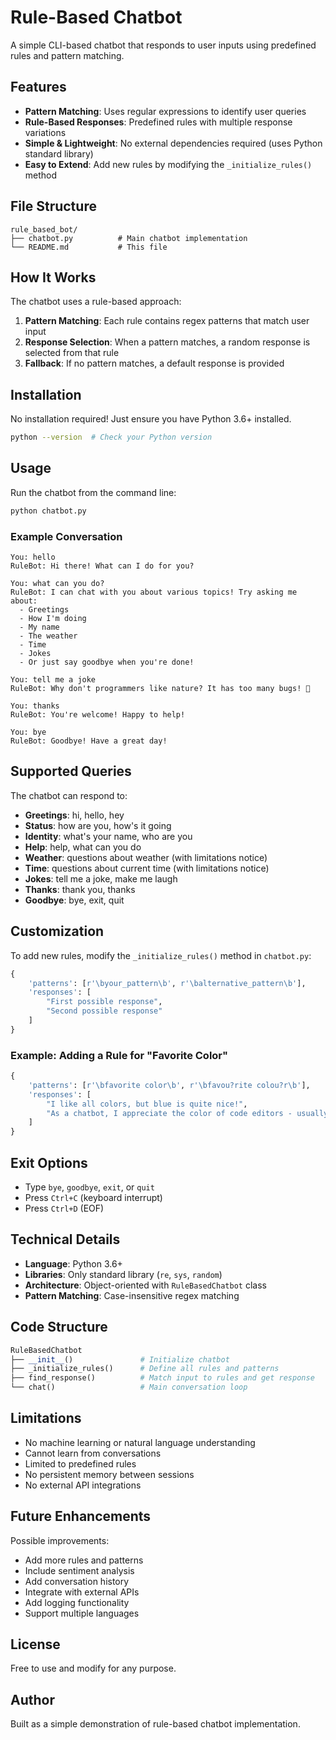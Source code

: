 # Rule-Based Chatbot

A simple CLI-based chatbot that responds to user inputs using predefined rules and pattern matching.

## Features

- **Pattern Matching**: Uses regular expressions to identify user queries
- **Rule-Based Responses**: Predefined rules with multiple response variations
- **Simple & Lightweight**: No external dependencies required (uses Python standard library)
- **Easy to Extend**: Add new rules by modifying the `_initialize_rules()` method

## File Structure

```
rule_based_bot/
├── chatbot.py          # Main chatbot implementation
└── README.md           # This file
```

## How It Works

The chatbot uses a rule-based approach:

1. **Pattern Matching**: Each rule contains regex patterns that match user input
2. **Response Selection**: When a pattern matches, a random response is selected from that rule
3. **Fallback**: If no pattern matches, a default response is provided

## Installation

No installation required! Just ensure you have Python 3.6+ installed.

```bash
python --version  # Check your Python version
```

## Usage

Run the chatbot from the command line:

```bash
python chatbot.py
```

### Example Conversation

```
You: hello
RuleBot: Hi there! What can I do for you?

You: what can you do?
RuleBot: I can chat with you about various topics! Try asking me about:
  - Greetings
  - How I'm doing
  - My name
  - The weather
  - Time
  - Jokes
  - Or just say goodbye when you're done!

You: tell me a joke
RuleBot: Why don't programmers like nature? It has too many bugs! 🐛

You: thanks
RuleBot: You're welcome! Happy to help!

You: bye
RuleBot: Goodbye! Have a great day!
```

## Supported Queries

The chatbot can respond to:

- **Greetings**: hi, hello, hey
- **Status**: how are you, how's it going
- **Identity**: what's your name, who are you
- **Help**: help, what can you do
- **Weather**: questions about weather (with limitations notice)
- **Time**: questions about current time (with limitations notice)
- **Jokes**: tell me a joke, make me laugh
- **Thanks**: thank you, thanks
- **Goodbye**: bye, exit, quit

## Customization

To add new rules, modify the `_initialize_rules()` method in `chatbot.py`:

```python
{
    'patterns': [r'\byour_pattern\b', r'\balternative_pattern\b'],
    'responses': [
        "First possible response",
        "Second possible response"
    ]
}
```

### Example: Adding a Rule for "Favorite Color"

```python
{
    'patterns': [r'\bfavorite color\b', r'\bfavou?rite colou?r\b'],
    'responses': [
        "I like all colors, but blue is quite nice!",
        "As a chatbot, I appreciate the color of code editors - usually dark!",
    ]
}
```

## Exit Options

- Type `bye`, `goodbye`, `exit`, or `quit`
- Press `Ctrl+C` (keyboard interrupt)
- Press `Ctrl+D` (EOF)

## Technical Details

- **Language**: Python 3.6+
- **Libraries**: Only standard library (`re`, `sys`, `random`)
- **Architecture**: Object-oriented with `RuleBasedChatbot` class
- **Pattern Matching**: Case-insensitive regex matching

## Code Structure

```python
RuleBasedChatbot
├── __init__()               # Initialize chatbot
├── _initialize_rules()      # Define all rules and patterns
├── find_response()          # Match input to rules and get response
└── chat()                   # Main conversation loop
```

## Limitations

- No machine learning or natural language understanding
- Cannot learn from conversations
- Limited to predefined rules
- No persistent memory between sessions
- No external API integrations

## Future Enhancements

Possible improvements:

- Add more rules and patterns
- Include sentiment analysis
- Add conversation history
- Integrate with external APIs
- Add logging functionality
- Support multiple languages

## License

Free to use and modify for any purpose.

## Author

Built as a simple demonstration of rule-based chatbot implementation.
